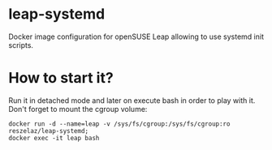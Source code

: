 # leap-systemd
Docker image configuration for openSUSE Leap allowing to use systemd init scripts.

# How to start it?
Run it in detached mode and later on execute bash in order to play with it. Don't forget to mount the cgroup volume:

~~~~
docker run -d --name=leap -v /sys/fs/cgroup:/sys/fs/cgroup:ro reszelaz/leap-systemd;
docker exec -it leap bash
~~~~
